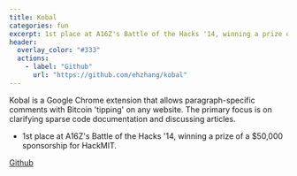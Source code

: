 ```yaml
---
title: Kobal
categories: fun
excerpt: 1st place at A16Z's Battle of the Hacks '14, winning a prize of a $50,000 sponsorship for HackMIT.
header:
  overlay_color: "#333"
  actions:
    - label: "Github"
      url: "https://github.com/ehzhang/kobal"
---
```


Kobal is a Google Chrome extension that allows paragraph-specific comments with Bitcoin 'tipping' on any website. The primary focus is on clarifying sparse code documentation and discussing articles.

- 1st place at A16Z's Battle of the Hacks '14, winning a prize of a $50,000 sponsorship for HackMIT.

[Github](https://github.com/ehzhang/kobal)
